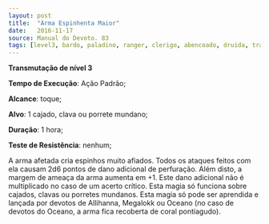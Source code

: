 ```yaml
---
layout: post
title:  "Arma Espinhenta Maior"
date:   2016-11-17
source: Manual do Devoto. 83
tags: [level3, bardo, paladino, ranger, clerigo, abencoado, druida, transmutacao, allihana, megalokk, oceano, padrao, toque, objeto, hora, nenhum]
---
```


**Transmutação de nível 3**

**Tempo de Execução**: Ação Padrão;

**Alcance**: toque;

**Alvo**: 1 cajado, clava ou porrete mundano;

**Duração**: 1 hora;

**Teste de Resistência**: nenhum;

A arma afetada cria espinhos 
muito afiados. Todos os ataques feitos 
com ela causam 2d6 pontos de dano 
adicional de perfuração. Além disto, a margem de ameaça da arma aumenta em +1.
Este dano adicional não é multiplicado no caso 
de um acerto crítico. Esta magia só 
funciona sobre cajados, clavas ou porretes mundanos.
Esta magia só pode ser aprendida e 
lançada por devotos de Allihanna, Megalokk ou Oceano (no caso de devotos 
do Oceano, a arma fica recoberta de 
coral pontiagudo).
